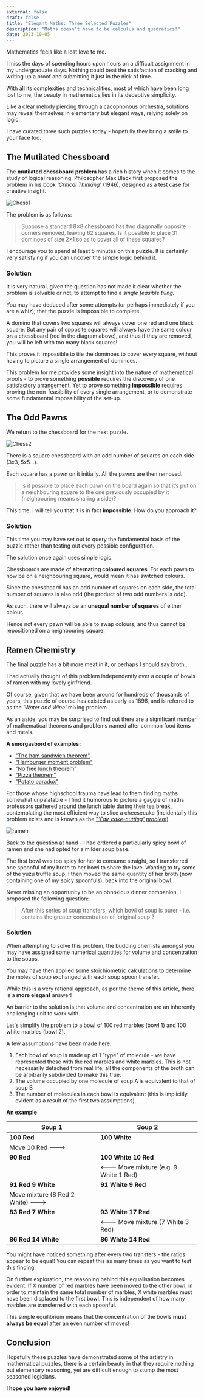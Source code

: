 ```yaml
---
external: false
draft: false
title: "Elegant Maths: Three Selected Puzzles"
description: "Maths doesn't have to be calculus and quadratics!"
date: 2023-10-05
---
```

 
Mathematics feels like a lost love to me.
 
I miss the days of spending hours upon hours on a difficult assignment in my undergraduate days. Nothing could beat the satisfaction of cracking and writing up a proof and submitting it just in the nick of time.
 
With all its complexities and technicalities, most of which have been long lost to me, the beauty in mathematics lies in its deceptive simplicity.
 
Like a clear melody piercing through a cacophonous orchestra, solutions may reveal themselves in elementary but elegant ways, relying solely on logic.
 
I have curated three such puzzles today - hopefully they bring a smile to your face too.
 
 
## The Mutilated Chessboard

The **mutilated chessboard problem** has a rich history when it comes to the study of logical reasoning. Philosopher Max Black first proposed the problem in his book _'Critical Thinking'_ (1946), designed as a test case for creative insight.

![Chess1](/images/puzzle1/mutilatedboard.png)
 
The problem is as follows:
 
> Suppose a standard 8×8 chessboard has two diagonally opposite corners removed, leaving 62 squares. Is it possible to place 31 dominoes of size 2×1 so as to cover all of these squares?
 
I encourage you to spend at least 5 minutes on this puzzle. It is certainly very satisfying if you can uncover the simple logic behind it.
 
### Solution
 
It is very natural, given the question has not made it clear whether the problem is solvable or not, to attempt to find a _single feasible tiling._
 
You may have deduced after some attempts (or perhaps immediately if you are a whiz), that the puzzle is impossible to complete.
 
A domino that covers two squares will always cover one red and one black square. But any pair of opposite squares will always have the same colour on a chessboard (red in the diagram above), and thus if they are removed, you will be left with too many black squares!
 
This proves it impossible to tile the dominoes to cover every square, without having to picture a single arrangement of dominoes.
 
This problem for me provides some insight into the nature of mathematical proofs - to prove something **possible** requires the discovery of one satisfactory arrangement. Yet to prove something **impossible** requires proving the non-feasibility of every single arrangement, or to demonstrate some fundamental impossibility of the set-up.
 
 
## The Odd Pawns
 
We return to the chessboard for the next puzzle.

![Chess2](/images/puzzle1/puzzle1.png)
 
There is a square chessboard with an odd number of squares on each side (3x3, 5x5...).
 
Each square has a pawn on it initially. All the pawns are then removed.
 
> Is it possible to place each pawn on the board again so that it’s put on a neighbouring square to the one previously occupied by it (neighbouring means sharing a side)?
 
This time, I will tell you that it is in fact **impossible**. How do you approach it?
 
### Solution
 
This time you may have set out to query the fundamental basis of the puzzle rather than testing out every possible configuration.
 
The solution once again uses simple logic. 

Chessboards are made of **alternating coloured squares**. For each pawn to now be on a neighbouring square, would mean it has switched colours.
 
Since the chessboard has an odd number of squares on each side, the total number of squares is also odd (the product of two odd numbers is odd).
 
As such, there will always be an **unequal number of squares** of either colour.

Hence not every pawn will be able to swap colours, and thus cannot be repositioned on a neighbouring square.
 

## Ramen Chemistry
 
The final puzzle has a bit more meat in it, or perhaps I should say broth…
 
I had actually thought of this problem independently over a couple of bowls of ramen with my lovely girlfriend. 

Of course, given that we have been around for hundreds of thousands of years, this puzzle of course has existed as early as 1896, and is referred to as the _'Water and Wine'_ mixing problem
 
As an aside, you may be surprised to find out there are a significant number of mathematical theorems and problems named after common food items and meals.
 
**A smorgasbord of examples:**
- ["The ham sandwich theorem"](https://en.wikipedia.org/wiki/Ham_sandwich_theorem)
- ["Hamburger moment problem"](https://en.wikipedia.org/wiki/Hamburger_moment_problem)
- ["No free lunch theorem"](https://en.wikipedia.org/wiki/No_free_lunch_theorem)
- ["Pizza theorem"](https://en.wikipedia.org/wiki/Pizza_theorem)
- ["Potato paradox"](https://en.wikipedia.org/wiki/Potato_paradox)
 
For those whose highschool trauma have lead to them finding maths somewhat unpalatable - I find it humorous to picture a gaggle of maths professors gathered around the lunch table during their tea break, contemplating the most efficient way to slice a cheesecake (incidentally this problem exists and is known as the ["_'Fair cake-cutting' problem_](https://en.wikipedia.org/wiki/Fair_cake-cutting)).

![ramen](/images/puzzle1/ramen.jpg)

Back to the question at hand - I had ordered a particularly spicy bowl of ramen and she had opted for a milder soup base.
 
The first bowl was too spicy for her to consume straight, so I transferred one spoonful of my broth to her bowl to share the love. Wanting to try some of the yuzu truffle soup, I then moved the same quantity of her broth (now containing one of my spicy spoonfuls), back into the original bowl.
 
Never missing an opportunity to be an obnoxious dinner companion, I proposed the following question: 

> After this series of soup transfers, which bowl of soup is purer - i.e. contains the greater concentration of 'original soup'?
### Solution
 
When attempting to solve this problem, the budding chemists amongst you may have assigned some numerical quantities for volume and concentration to the soups. 

You may have then applied some stoichiometric calculations to determine the moles of soup exchanged with each soup spoon transfer.
 
While this is a very rational approach, as per the theme of this article, there is a **more elegant** answer!
 
An barrier to the solution is that volume and concentration are an inherently challenging unit to work with.
 
Let's simplify the problem to a bowl of 100 red marbles (bowl 1) and 100 white marbles (bowl 2).
 
A few assumptions have been made here:
1. Each bowl of soup is made up of 1 "type" of molecule - we have represented these with the red marbles and white marbles. This is not necessarily detached from real life; all the components of the broth can be arbitrarily subdivided to make this true.
2. The volume occupied by one molecule of soup A is equivalent to that of soup B
3. The number of molecules in each bowl is equivalent (this is implicitly evident as a result of the first two assumptions).
 

**An example**
 
|   **Soup 1**  | **Soup 2**   | 
| --------- | -------- |
| **100 Red**   | **100 White**|
| Move 10 Red ---> |        |
| **90 Red** | **100 White 10 Red** |
| | <--- Move mixture (e.g. 9 White 1 Red) |
| **91 Red 9 White** | **91 White 9 Red** |
| Move mixture (8 Red 2 White) ---> |        |
| **83 Red 7 White** | **93 White 17 Red** |
| | <--- Move mixture (7 White 3 Red) |
| **86 Red 14 White** | **86 White 14 Red** |

 
 
You might have noticed something after every two transfers - the ratios appear to be equal! You can repeat this as many times as you want to test this finding. 
 
On further exploration, the reasoning behind this equalisation becomes evident. If X number of red marbles have been moved to the other bowl, in order to maintain the same total number of marbles, X white marbles must have been displaced to the first bowl. This is independent of how many marbles are transferred with each spoonful.
 
This simple equilibrium means that the concentration of the bowls **must always be equal** after an even number of moves!
 
## Conclusion

Hopefully these puzzles have demonstrated some of the artistry in mathematical puzzles, there is a certain beauty in that they require nothing but elementary reasoning, yet are difficult enough to stump the most seasoned logicians.
 
**I hope you have enjoyed!**
 


